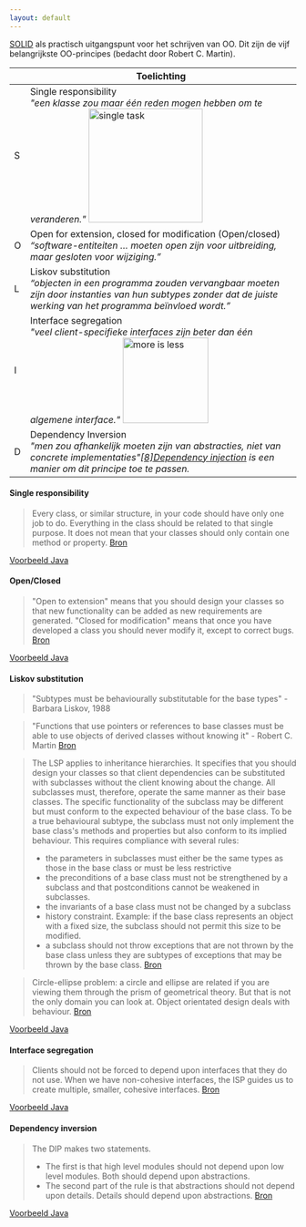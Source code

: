 ```yaml
---
layout: default
---
```

[SOLID](https://nl.wikipedia.org/wiki/SOLID) als practisch uitgangspunt voor het schrijven van OO. Dit zijn de vijf belangrijkste OO-principes (bedacht door Robert C. Martin).

|   | Toelichting     
|---|-------------------------------------------------------------------------------------------------------------------------------------------------------------------------
| S | Single responsibility<br>_"een klasse zou maar één reden mogen hebben om te veranderen."_  <img src="https://www.christinecarter.com/wp-content/uploads/sites/6/2018/05/unitask_CMYK.jpeg" alt="single task" height="200px" width="200px">
| O | Open for extension, closed for modification (Open/closed)<br>_“software-entiteiten … moeten open zijn voor uitbreiding, maar gesloten voor wijziging.”_ 
| L | Liskov substitution<br>_“objecten in een programma zouden vervangbaar moeten zijn door instanties van hun subtypes zonder dat de juiste werking van het programma beïnvloed wordt.”_ | 
| I | Interface segregation<br>_"veel client-specifieke interfaces zijn beter dan één algemene interface."_  <img src="https://image.jimcdn.com/app/cms/image/transf/none/path/sfadd78e095e3d3be/image/ieac0e08c17242383/version/1495910755/image.png" alt="more is less" height="150px"> 
| D | Dependency Inversion<br>_"men zou afhankelijk moeten zijn van abstracties, niet van concrete implementaties"[[8]](https://nl.wikipedia.org/wiki/SOLID#cite_note-martin-design-principles-8)[Dependency injection](https://nl.wikipedia.org/wiki/Dependency_injection) is een manier om dit principe toe te passen._  

#### Single responsibility

> Every class, or similar structure, in your code should have only one job to do. Everything in the class should be related to that single purpose. It does not mean that your classes should only contain one method or property. 
[Bron](http://www.blackwasp.co.uk/SRP.aspx)

[Voorbeeld Java](https://github.com/Avans/PROG-SYNC/tree/master/OO/src/SingleResponsibility)

#### Open/Closed

> "Open to extension" means that you should design your classes so that new functionality can be added as new requirements are generated. "Closed for modification" means that once you have developed a class you should never modify it, except to correct bugs.
[Bron](http://www.blackwasp.co.uk/OCP.aspx)

[Voorbeeld Java](https://github.com/Avans/PROG-SYNC/tree/master/OO/src/OpenClosed)
 
#### Liskov substitution

> "Subtypes must be behaviourally substitutable for the base types" - Barbara Liskov, 1988

> "Functions that use pointers or references to base classes must be able to use objects of derived classes without knowing it" - Robert C. Martin
[Bron](https://drive.google.com/file/d/0BwhCYaYDn8EgNzAzZjA5ZmItNjU3NS00MzQ5LTkwYjMtMDJhNDU5ZTM0MTlh/view)

> The LSP applies to inheritance hierarchies. It specifies that you should design your classes so that client dependencies can be substituted with subclasses without the client knowing about the change. All subclasses must, therefore, operate the same manner as their base classes. The specific functionality of the subclass may be different but must conform to the expected behaviour of the base class. To be a true behavioural subtype, the subclass must not only implement the base class's methods and properties but also conform to its implied behaviour. This requires compliance with several rules:
> - the parameters in subclasses must either be the same types as those in the base class or must be less restrictive
> - the preconditions of a base class must not be strengthened by a subclass and that postconditions cannot be weakened in subclasses.
> - the invariants of a base class must not be changed by a subclass
> - history constraint. Example: if the base class represents an object with a fixed size, the subclass should not permit this size to be modified.
> - a subclass should not throw exceptions that are not thrown by the base class unless they are subtypes of exceptions that may be thrown by the base class.
[Bron](http://www.blackwasp.co.uk/lsp.aspx)

> Circle-ellipse problem: a circle and ellipse are related if you are viewing them through the prism of geometrical theory. But that is not the only domain you can look at.
> Object orientated design deals with behaviour.
[Bron](https://softwareengineering.stackexchange.com/a/314671)

[Voorbeeld Java](https://github.com/Avans/PROG-SYNC/tree/master/OO/src/LiskovSubstitution)

#### Interface segregation

> Clients should not be forced to depend upon interfaces that they do not use. When we have non-cohesive interfaces, the ISP guides us to create multiple, smaller, cohesive interfaces. 
[Bron](http://www.blackwasp.co.uk/ISP.aspx)

[Voorbeeld Java](https://github.com/Avans/PROG-SYNC/tree/master/OO/src/InterfaceSegregation)

#### Dependency inversion

> The DIP makes two statements. 
> - The first is that high level modules should not depend upon low level modules. Both should depend upon abstractions. 
> - The second part of the rule is that abstractions should not depend upon details. Details should depend upon abstractions.
[Bron](http://www.blackwasp.co.uk/DIP.aspx)

[Voorbeeld Java](https://github.com/Avans/PROG-SYNC/tree/master/OO/src/DependencyInversion)

